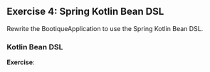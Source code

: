 ## Exercise 4: Spring Kotlin Bean DSL

Rewrite the BootiqueApplication to use the Spring Kotlin Bean DSL.

### Kotlin Bean DSL

**Exercise**: 